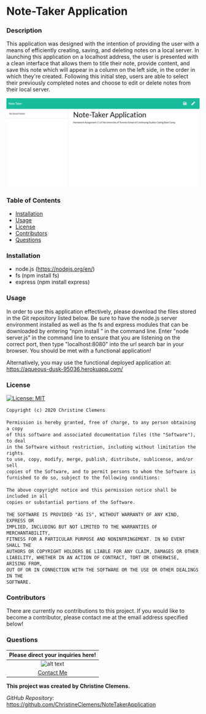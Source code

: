 # Note-Taker Application
### Description
This application was designed with the intention of providing the user with a means of efficiently creating, saving, and deleting notes on a local server. In launching this application on a localhost address, the user is presented with a clean interface that allows them to title their note, provide content, and save this note which will appear in a column on the left side, in the order in which they're created. Following this initial step, users are able to select their previously completed notes and choose to edit or delete notes from their local server.    

![alt text](https://github.com/ChristineClemens/NoteTakerApplication/blob/master/Assets/NoteTakerApplication.PNG)

### Table of Contents
- [Installation](#Installation) 
- [Usage](#Usage) 
- [License](#License) 
- [Contributors](#Contributors) 
- [Questions](#Questions) 

### Installation
- node.js (https://nodejs.org/en/)
- fs (npm install fs)
- express (npm install express)

### Usage
In order to use this application effectively, please download the files stored in the Git repository listed below. Be sure to have the node.js server environment installed as well as the fs and express modules that can be downloaded by entering “npm install <module>” in the command line. Enter "node server.js" in the command line to ensure that you are listening on the correct port, then type "localhost:8080" into the url search bar in your browser. You should be met with a functional application!

Alternatively, you may use the functional deployed application at: https://aqueous-dusk-95036.herokuapp.com/

### License
[![License: MIT](https://img.shields.io/badge/License-MIT-yellow.svg)](https://opensource.org/licenses/MIT)

    Copyright (c) 2020 Christine Clemens

    Permission is hereby granted, free of charge, to any person obtaining a copy
    of this software and associated documentation files (the "Software"), to deal
    in the Software without restriction, including without limitation the rights
    to use, copy, modify, merge, publish, distribute, sublicense, and/or sell
    copies of the Software, and to permit persons to whom the Software is
    furnished to do so, subject to the following conditions:

    The above copyright notice and this permission notice shall be included in all
    copies or substantial portions of the Software.

    THE SOFTWARE IS PROVIDED "AS IS", WITHOUT WARRANTY OF ANY KIND, EXPRESS OR
    IMPLIED, INCLUDING BUT NOT LIMITED TO THE WARRANTIES OF MERCHANTABILITY,
    FITNESS FOR A PARTICULAR PURPOSE AND NONINFRINGEMENT. IN NO EVENT SHALL THE
    AUTHORS OR COPYRIGHT HOLDERS BE LIABLE FOR ANY CLAIM, DAMAGES OR OTHER
    LIABILITY, WHETHER IN AN ACTION OF CONTRACT, TORT OR OTHERWISE, ARISING FROM,
    OUT OF OR IN CONNECTION WITH THE SOFTWARE OR THE USE OR OTHER DEALINGS IN THE
    SOFTWARE.
### Contributors
There are currently no contributions to this project. If you would like to become a contributor, please contact me at the email address specified below!

### Questions
| Please direct your inquiries here! |
| :---: |
| ![alt text](https://avatars2.githubusercontent.com/u/64107231?v=4 "Github Profile Picture") |
| <a href= "christineclemens.tesol@gmail.com" target="_blank">Contact Me</a> |
**This project was created by Christine Clemens.**     

*GitHub Repository:* https://github.com/ChristineClemens/NoteTakerApplication
